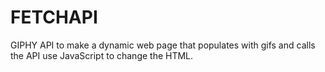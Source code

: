 # FETCHAPI

GIPHY API to make a dynamic web page that populates with gifs and calls the API use JavaScript to change the HTML.
